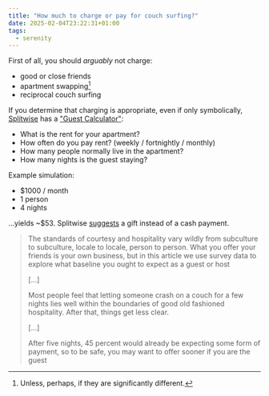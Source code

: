 ```yaml
---
title: "How much to charge or pay for couch surfing?"
date: 2025-02-04T23:22:31+01:00
tags:
  - serenity
---
```


First of all, you should _arguably_ not charge:

- good or close friends
- apartment swapping[^1]
- reciprocal couch surfing

If you determine that charging is appropriate, even if only symbolically,
[Splitwise](https://splitwise.com) has a ["Guest
Calculator"](https://secure.splitwise.com/calculators/guest):

- What is the rent for your apartment?
- How often do you pay rent? (weekly / fortnightly / monthly)
- How many people normally live in the apartment?
- How many nights is the guest staying?

Example simulation:

- $1000 / month
- 1 person
- 4 nights

...yields ~$53. Splitwise
[suggests](https://blog.splitwise.com/2011/08/25/how-much-to-charge-a-couch-crasher/)
a gift instead of a cash payment.

> The standards of courtesy and hospitality vary wildly from subculture to
> subculture, locale to locale, person to person. What you offer your friends is
> your own business, but in this article we use survey data to explore what
> baseline you ought to expect as a guest or host
>
> [...]
>
> Most people feel that letting someone crash on a couch for a few nights lies
> well within the boundaries of good old fashioned hospitality. After that,
> things get less clear.
>
> [...]
>
> After five nights, 45 percent would already be expecting some form of payment,
> so to be safe, you may want to offer sooner if you are the guest

[^1]: Unless, perhaps, if they are significantly different.
